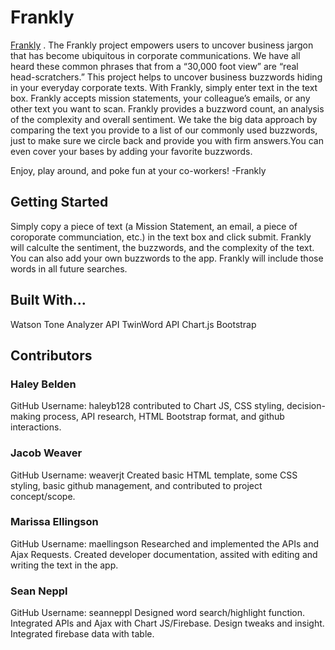 # Frankly
[Frankly](https://violetproject.herokuapp.com/index.html) . 
The Frankly project empowers users to uncover business jargon that has become ubiquitous in corporate communications. We have
all heard these common phrases that from a “30,000 foot view” are “real head-scratchers.” This project helps to uncover
business buzzwords hiding in your everyday corporate texts. 
With Frankly, simply enter text in the text box. Frankly accepts mission statements, your colleague’s emails, or any other
text you want to scan. Frankly provides a buzzword count, an analysis of the complexity and overall sentiment. We take the big
data approach by comparing the text you provide to a list of our commonly used buzzwords, just to make sure we circle back and
provide you with firm answers.You can even cover your bases by adding your favorite buzzwords. 

Enjoy, play around, and poke fun at your co-workers!
-Frankly

## Getting Started
Simply copy a piece of text (a Mission Statement, an email, a piece of coroporate communciation, etc.) in the text box and
click submit. Frankly will calculte the sentiment, the buzzwords, and the complexity of the text. You can also add your own
buzzwords to the app. Frankly will include those words in all future searches.

## Built With...

Watson Tone Analyzer API TwinWord API Chart.js Bootstrap

## Contributors
### Haley Belden
GitHub Username: haleyb128
contributed to Chart JS, CSS styling, decision-making process, API research, HTML Bootstrap format, and github interactions.
### Jacob Weaver
GitHub Username: weaverjt
Created basic HTML template, some CSS styling, basic github management, and contributed to project concept/scope.
### Marissa Ellingson
GitHub Username: maellingson
Researched and implemented the APIs and Ajax Requests. Created developer documentation, assited with editing and writing the text in the app.
### Sean Neppl
GitHub Username: seanneppl
Designed word search/highlight function. Integrated APIs and Ajax with Chart JS/Firebase. Design tweaks and insight. Integrated firebase data with table.
